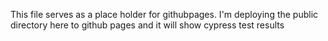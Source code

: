 This file serves as a place holder for githubpages. I'm deploying the public directory here to github pages and it will show cypress test results

